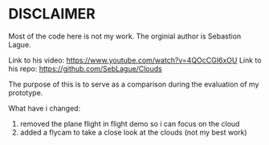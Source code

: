 # DISCLAIMER 
Most of the code here is not my work. The orginial author is Sebastion Lague. 

Link to his video: https://www.youtube.com/watch?v=4QOcCGI6xOU
Link to his repo: https://github.com/SebLague/Clouds

The purpose of this is to serve as a comparison during the evaluation of my prototype. 

What have i changed: 
1. removed the plane flight in flight demo so i can focus on the cloud
2. added a flycam to take a close look at the clouds (not my best work)

